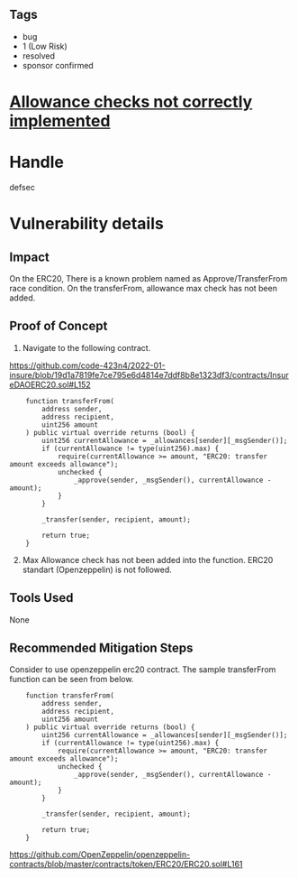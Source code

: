 ## Tags

- bug
- 1 (Low Risk)
- resolved
- sponsor confirmed

# [Allowance checks not correctly implemented](https://github.com/code-423n4/2022-01-insure-findings/issues/226) 

# Handle

defsec


# Vulnerability details

## Impact

On the ERC20, There is a known problem named as Approve/TransferFrom race condition. On the transferFrom, allowance max check has not been added.

## Proof of Concept

1. Navigate to the following contract.

https://github.com/code-423n4/2022-01-insure/blob/19d1a7819fe7ce795e6d4814e7ddf8b8e1323df3/contracts/InsureDAOERC20.sol#L152

```
    function transferFrom(
        address sender,
        address recipient,
        uint256 amount
    ) public virtual override returns (bool) {
        uint256 currentAllowance = _allowances[sender][_msgSender()];
        if (currentAllowance != type(uint256).max) {
            require(currentAllowance >= amount, "ERC20: transfer amount exceeds allowance");
            unchecked {
                _approve(sender, _msgSender(), currentAllowance - amount);
            }
        }

        _transfer(sender, recipient, amount);

        return true;
    }

```

2. Max Allowance check has not been added into the function. ERC20 standart (Openzeppelin) is not followed.

## Tools Used

None

## Recommended Mitigation Steps

Consider to use openzeppelin erc20 contract. The sample transferFrom function can be seen from below.


```
    function transferFrom(
        address sender,
        address recipient,
        uint256 amount
    ) public virtual override returns (bool) {
        uint256 currentAllowance = _allowances[sender][_msgSender()];
        if (currentAllowance != type(uint256).max) {
            require(currentAllowance >= amount, "ERC20: transfer amount exceeds allowance");
            unchecked {
                _approve(sender, _msgSender(), currentAllowance - amount);
            }
        }

        _transfer(sender, recipient, amount);

        return true;
    }
```

https://github.com/OpenZeppelin/openzeppelin-contracts/blob/master/contracts/token/ERC20/ERC20.sol#L161

